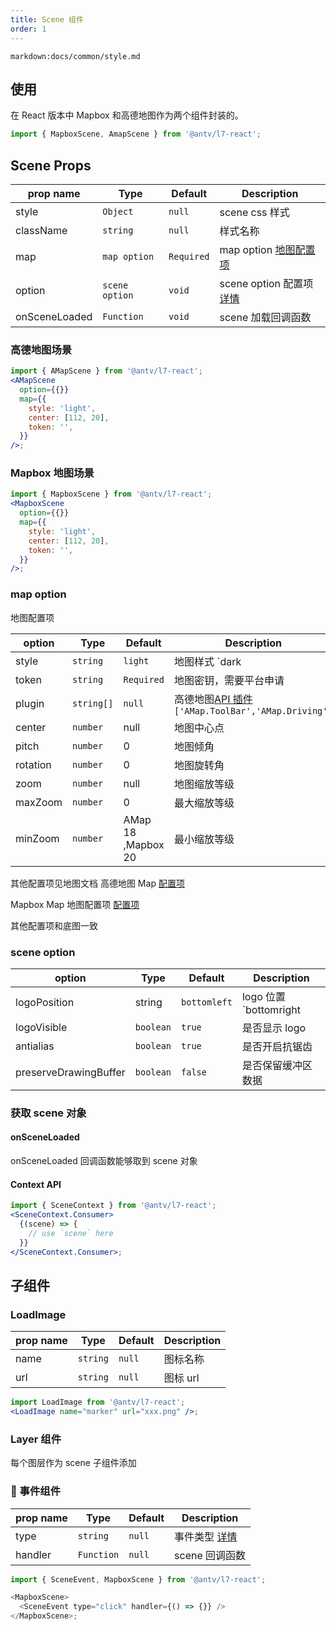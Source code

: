```yaml
---
title: Scene 组件
order: 1
---
```


`markdown:docs/common/style.md`

## 使用

在 React 版本中 Mapbox 和高德地图作为两个组件封装的。

```javascript
import { MapboxScene, AmapScene } from '@antv/l7-react';
```

## Scene Props

| prop name     | Type           | Default    | Description                               |
| ------------- | -------------- | ---------- | ----------------------------------------- |
| style         | `Object`       | `null`     | scene css 样式                            |
| className     | `string`       | `null`     | 样式名称                                  |
| map           | `map option`   | `Required` | map option [地图配置项](#map-option)      |
| option        | `scene option` | `void`     | scene option 配置项 [详情](#scene-option) |
| onSceneLoaded | `Function`     | `void`     | scene 加载回调函数                        |

### 高德地图场景

```jsx
import { AMapScene } from '@antv/l7-react';
<AMapScene
  option={{}}
  map={{
    style: 'light',
    center: [112, 20],
    token: '',
  }}
/>;
```

### Mapbox 地图场景

```jsx
import { MapboxScene } from '@antv/l7-react';
<MapboxScene
  option={{}}
  map={{
    style: 'light',
    center: [112, 20],
    token: '',
  }}
/>;
```

### map option

地图配置项

| option   | Type       | Default            | Description                                                                                                     |
| -------- | ---------- | ------------------ | --------------------------------------------------------------------------------------------------------------- |
| style    | `string`   | `light`            | 地图样式 `dark|light|normal|blank` L7 默认提供四种样式，同时也支持自定义样式                                    |
| token    | `string`   | `Required`         | 地图密钥，需要平台申请                                                                                          |
| plugin   | `string[]` | `null`             | 高德地图[API 插件](https://lbs.amap.com/api/javascript-api/guide/abc/plugins) `['AMap.ToolBar','AMap.Driving']` |
| center   | `number`   | null               | 地图中心点                                                                                                      |
| pitch    | `number`   | 0                  | 地图倾角                                                                                                        |
| rotation | `number`   | 0                  | 地图旋转角                                                                                                      |
| zoom     | `number`   | null               | 地图缩放等级                                                                                                    |
| maxZoom  | `number`   | 0                  | 最大缩放等级                                                                                                    |
| minZoom  | `number`   | AMap 18 ,Mapbox 20 | 最小缩放等级                                                                                                    |

其他配置项见地图文档
高德地图 Map [配置项](https://lbs.amap.com/api/javascript-api/reference/map)

Mapbox Map 地图配置项 [配置项](https://docs.mapbox.com/mapbox-gl-js/api/#map)

其他配置项和底图一致

### scene option

| option                | Type      | Default      | Description                                         |
| --------------------- | --------- | ------------ | --------------------------------------------------- |
| logoPosition          | string    | `bottomleft` | logo 位置 `bottomright|topright|bottomleft|topleft` |
| logoVisible           | `boolean` | `true`       | 是否显示 logo                                       |
| antialias             | `boolean` | `true`       | 是否开启抗锯齿                                      |
| preserveDrawingBuffer | `boolean` | `false`      | 是否保留缓冲区数据                                  |

### 获取 scene 对象

#### onSceneLoaded

onSceneLoaded 回调函数能够取到 scene 对象

#### Context API

```jsx
import { SceneContext } from '@antv/l7-react';
<SceneContext.Consumer>
  {(scene) => {
    // use `scene` here
  }}
</SceneContext.Consumer>;
```

## 子组件

### LoadImage

| prop name | Type     | Default | Description |
| --------- | -------- | ------- | ----------- |
| name      | `string` | `null`  | 图标名称    |
| url       | `string` | `null`  | 图标 url    |

```jsx
import LoadImage from '@antv/l7-react';
<LoadImage name="marker" url="xxx.png" />;
```

### Layer 组件

每个图层作为 scene 子组件添加

###  事件组件

| prop name | Type       | Default | Description                         |
| --------- | ---------- | ------- | ----------------------------------- |
| type      | `string`   | `null`  | 事件类型 [详情](../scene/#地图事件) |
| handler   | `Function` | `null`  | scene 回调函数                      |

```javascript
import { SceneEvent, MapboxScene } from '@antv/l7-react';

<MapboxScene>
  <SceneEvent type="click" handler={() => {}} />
</MapboxScene>;
```
